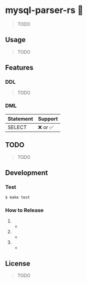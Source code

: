 # mysql-parser-rs :dolphin:

 > TODO

## Usage

> TODO

## Features

### DDL

> TODO

### DML

|  Statement  |  Support  |
| ---- | ---- |
|  SELECT  | :x: or :white_check_mark: |

## TODO

> TODO

## Development

### Test

```sh
$ make test
```

### How to Release

1. -
2. -
3. -

## License

> TODO
